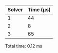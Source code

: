 |   Solver |   Time (µs) |
|----------|-------------|
|        1 |          44 |
|        2 |           8 |
|        3 |          65 |
Total time: 0.12 ms
